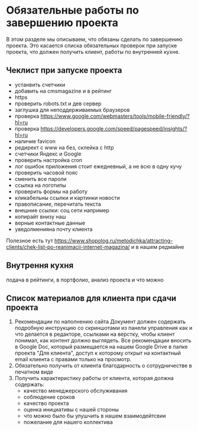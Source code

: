 # Обязательные работы по завершению проекта
В этом разделе мы описываем, что обязаны сделать по завершению проекта. Это касается списка обязательных проверок при запуске проекта, что должен получить клиент, работы по внутренней кухне.

## Чеклист при запуске проекта
* устанвить счетчики
* добавить на cmsmagazine и в рейтинг
* https
* проверить robots.txt  и дев сервер
* заглушка для неподдерживаемых браузеров
* проверка https://www.google.com/webmasters/tools/mobile-friendly/?hl=ru
* проверка https://developers.google.com/speed/pagespeed/insights/?hl=ru
* наличие favicon
* редирект с www на без, склейка с http
* счетчики Яндекс и Google
* проверить настройка cron
* лог ошибок приложения стоит ежедневный, а не всю в одну кучу
* проверить часовой пояс
* сменить все пароли
* ссылка на логотипы
* проверить формы на работу
* кликабельны ссылки и картинки новости
* правописание, перечитать текста
* внешние ссылки: соц сети например
* копирайт внизу наш
* верные контактные данные
* уведолменияна почту клиента

Полезное есть тут https://www.shopolog.ru/metodichka/attracting-clients/chek-list-po-reanimacii-internet-magazina/ и в нашем редмайне

## Внутрення кухня
подача в рейтинги, в портфолио, анализ проекта и что можно

## Список материалов для клиента при сдачи проекта

1. Рекомендации по наполнению сайта
Документ должен содержать подробную инструкцию со скриншотами из панели управления как и что делается в редакторе, ссылками на верстку, чтобы клиент понимал, как контент должно выглядеть.
Все рекомендации вносить в Google Doc, который размещается на нашем Google Drive в папке проекта "Для клиента", доступ к которому открыт на контактный email клиента с правами только на просмотр.
2. Обязательно получить от клиента благодарность о сотрудничестве в печатном виде
3. Получить характеристику работы от клиента, которая должна содержать:
	* качество менеджерского обслуживания
	* соблюдение сроков
	* качество проекта
	* оценка инициативы с нашей стороны
	* что можно было бы улушчить в нашем взаимодейтсвии
	* пожелание для нашего коллектива